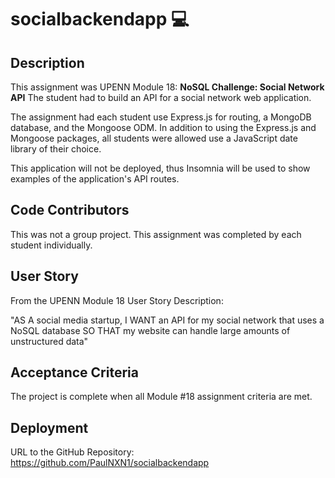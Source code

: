 # socialbackendapp 💻


## Description
This assignment was UPENN Module 18: **NoSQL Challenge: Social Network API**
The student had to build an API for a social network web application.  

 The assignment had each student use Express.js for routing, a MongoDB database, and the Mongoose ODM. In addition to using the Express.js and Mongoose packages, all students were allowed use a JavaScript date library of their choice.  

 This application will not be deployed, thus Insomnia will be used to show examples of the application's API routes.  


## Code Contributors
This was not a group project.  This assignment was completed by each student individually.  



## User Story
From the UPENN Module 18 User Story Description:

"AS A social media startup,
I WANT an API for my social network that uses a NoSQL database
SO THAT my website can handle large amounts of unstructured data"


## Acceptance Criteria
The project is complete when all Module #18 assignment criteria are met.


## Deployment 
URL to the GitHub Repository:  https://github.com/PaulNXN1/socialbackendapp